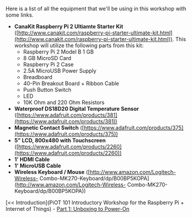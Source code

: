 Here is a list of all the equipment that we'll be using in this workshop with some links.

- **CanaKit Raspberry Pi 2 Ultiamte Starter Kit**
    ([http://www.canakit.com/raspberry-pi-starter-ultimate-kit.html](http://www.canakit.com/raspberry-pi-starter-ultimate-kit.html)). This workshop will utilize the following parts from this kit:
    - Raspberry Pi 2 Model B 1 GB
    - 8 GB MicroSD Card
    - Raspberry Pi 2 Case
    - 2.5A MicroUSB Power Supply
    - Breadboard
    - 40-Pin Breakout Board + Ribbon Cable
    - Push Button Switch
    - LED
    - 10K Ohm and 220 Ohm Resistors
- **Waterproof DS18D20 Digital Temperature Sensor**
    ([https://www.adafruit.com/products/381](https://www.adafruit.com/products/381))
- **Magnetic Contact Switch**
    ([https://www.adafruit.com/products/375](https://www.adafruit.com/products/375))
- **5" LCD, 800x480 with Touchscreen**
    ([https://www.adafruit.com/products/2260](https://www.adafruit.com/products/2260))
- **1' HDMI Cable**
- **1' MicroUSB Cable**
- **Wireless Keyboard / Mouse**
    ([http://www.amazon.com/Logitech-Wireless- Combo-MK270-Keyboard/dp/B00BP5KOPA](http://www.amazon.com/Logitech-Wireless- Combo-MK270-Keyboard/dp/B00BP5KOPA))
    
[<< Introduction](PiOT 101 Introductory Workshop for the Raspberry Pi + Internet of Things) - [Part 1: Unboxing to Power-On](Part-1.-Unboxing-to-Power-On)